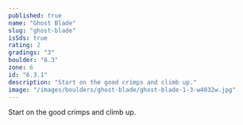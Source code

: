 ```yaml
---
published: true
name: "Ghost Blade"
slug: "ghost-blade"
isSds: true
rating: 2
gradings: "3"
boulder: "6.3"
zone: 6
id: "6.3.1"
description: "Start on the good crimps and climb up."
image: "/images/boulders/ghost-blade/ghost-blade-1-3-w4032w.jpg"
---
```


Start on the good crimps and climb up.
